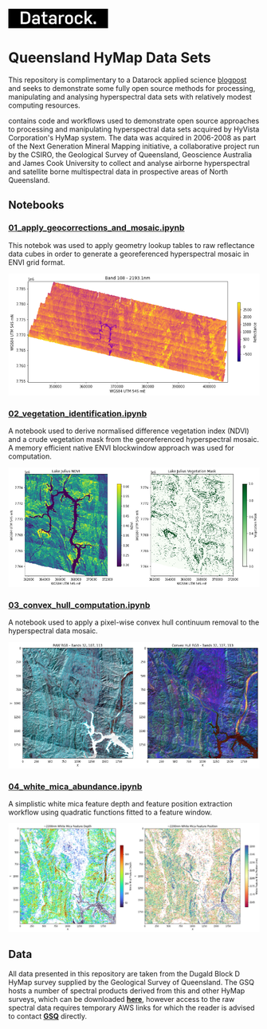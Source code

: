 ![Datarock](assets/datarock_logo_2_rect.jpeg)

# Queensland HyMap Data Sets

This repository is complimentary to a Datarock applied science [blogpost](link_to_blogpost) and seeks to demonstrate some fully open source methods for processing, manipulating and analysing hyperspectral data sets with relatively modest computing resources. 





 contains code and workflows used to demonstrate open source approaches to processing and manipulating hyperspectral data sets acquired by HyVista Corporation's HyMap system. The data was acquired in 2006-2008 as part of the Next Generation Mineral Mapping initiative, a collaborative project run by the CSIRO, the Geological Survey of Queensland, Geoscience Australia and James Cook University to collect and analyse airborne hyperspectral and satellite borne multispectral data in prospective areas of North Queensland.

## Notebooks

###  [**01_apply_geocorrections_and_mosaic.ipynb**](notebooks/01_apply_geocorrections_and_mosaic.ipynb)

This notebok was used to apply geometry lookup tables to raw reflectance data cubes in order to generate a georeferenced hyperspectral mosaic in ENVI grid format.

![01_convex_hull_computation.ipynb](assets/notebook_1_image.png)

###  [**02_vegetation_identification.ipynb**](notebooks/02_vegetation_identification.ipynb)

A notebook used to derive normalised difference vegetation index (NDVI) and a crude vegetation mask from the georeferenced hyperspectral mosaic. A memory efficient native ENVI blockwindow approach was used for computation.

![02_convex_hull_computation.ipynb](assets/notebook_2_image.png)

### [**03_convex_hull_computation.ipynb**](notebooks/03_convex_hull_computation.ipynb)

A notebook used to apply a pixel-wise convex hull continuum removal to the hyperspectral data mosaic.

![03_convex_hull_computation.ipynb](assets/notebook_3_image.png)


### [**04_white_mica_abundance.ipynb**](notebooks/04_white_mica_abundance.ipynb)

A simplistic white mica feature depth and feature position extraction workflow using quadratic functions fitted to a feature window.

![04_convex_hull_computation.ipynb](assets/notebook_4_image.png)

## Data

All data presented in this repository are taken from the Dugald Block D HyMap survey supplied by the Geological Survey of Queensland. The GSQ hosts a number of spectral products derived from this and other HyMap surveys, which can be downloaded [**here**](https://geoscience.data.qld.gov.au/data/dataset/?type=spectral), however access to the raw spectral data requires temporary AWS links for which the reader is advised to contact [**GSQ**](https://www.resources.qld.gov.au/?contact=gsq) directly. 